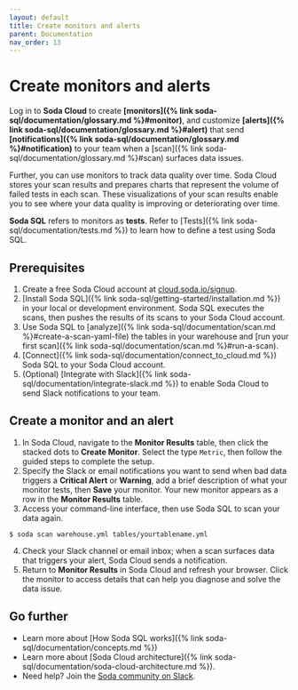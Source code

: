 ```yaml
---
layout: default
title: Create monitors and alerts
parent: Documentation
nav_order: 13
---
```


# Create monitors and alerts

Log in to **Soda Cloud** to create **[monitors]({% link soda-sql/documentation/glossary.md %}#monitor)**, and customize **[alerts]({% link soda-sql/documentation/glossary.md %}#alert)** that send **[notifications]({% link soda-sql/documentation/glossary.md %}#notification)** to your team when a [scan]({% link soda-sql/documentation/glossary.md %}#scan) surfaces data issues.

Further, you can use monitors to track data quality over time. Soda Cloud stores your scan results and prepares charts that represent the volume of failed tests in each scan. These visualizations of your scan results enable you to see where your data quality is improving or deteriorating over time.

**Soda SQL** refers to monitors as **tests**. Refer to [Tests]({% link soda-sql/documentation/tests.md %}) to learn how to define a test using Soda SQL.


## Prerequisites

1. Create a free Soda Cloud account at [cloud.soda.io/signup](https://cloud.soda.io/signup).
2. [Install Soda SQL]({% link soda-sql/getting-started/installation.md %}) in your local or development environment. Soda SQL executes the scans, then pushes the results of its scans to your Soda Cloud account.
3. Use Soda SQL to [analyze]({% link soda-sql/documentation/scan.md %}#create-a-scan-yaml-file) the tables in your warehouse and [run your first scan]({% link soda-sql/documentation/scan.md %}#run-a-scan).
4. [Connect]({% link soda-sql/documentation/connect_to_cloud.md %}) Soda SQL to your Soda Cloud account.
5. (Optional) [Integrate with Slack]({% link soda-sql/documentation/integrate-slack.md %}) to enable Soda Cloud to send Slack notifications to your team.


## Create a monitor and an alert

1. In Soda Cloud, navigate to the **Monitor Results** table, then click the stacked dots to **Create Monitor**. Select the type `Metric`, then follow the guided steps to complete the setup.
2. Specify the Slack or email notifications you want to send when bad data triggers a **Critical Alert** or **Warning**, add a brief description of what your monitor tests, then **Save** your monitor. Your new monitor appears as a row in the **Monitor Results** table.
3. Access your command-line interface, then use Soda SQL to scan your data again.
``` shell
$ soda scan warehouse.yml tables/yourtablename.yml
```
4. Check your Slack channel or email inbox; when a scan surfaces data that triggers your alert, Soda Cloud sends a notification.
5. Return to **Monitor Results** in Soda Cloud and refresh your browser. Click the monitor to access details that can help you diagnose and solve the data issue.


## Go further

* Learn more about [How Soda SQL works]({% link soda-sql/documentation/concepts.md %})
* Learn more about [Soda Cloud architecture]({% link soda-sql/documentation/soda-cloud-architecture.md %}).
* Need help? Join the <a href="http://community.soda.io/slack" target="_blank"> Soda community on Slack</a>.